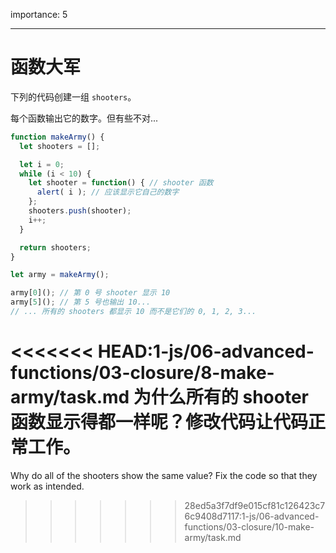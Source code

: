 importance: 5

---

# 函数大军

下列的代码创建一组 `shooters`。

每个函数输出它的数字。但有些不对...

```js run
function makeArmy() {
  let shooters = [];

  let i = 0;
  while (i < 10) {
    let shooter = function() { // shooter 函数
      alert( i ); // 应该显示它自己的数字
    };
    shooters.push(shooter);
    i++;
  }

  return shooters;
}

let army = makeArmy();

army[0](); // 第 0 号 shooter 显示 10
army[5](); // 第 5 号也输出 10...
// ... 所有的 shooters 都显示 10 而不是它们的 0, 1, 2, 3...
```

<<<<<<< HEAD:1-js/06-advanced-functions/03-closure/8-make-army/task.md
为什么所有的 shooter 函数显示得都一样呢？修改代码让代码正常工作。
=======
Why do all of the shooters show the same value? Fix the code so that they work as intended.
>>>>>>> 28ed5a3f7df9e015cf81c126423c76c9408d7117:1-js/06-advanced-functions/03-closure/10-make-army/task.md

